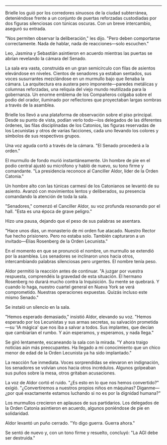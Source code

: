 ---

Brielle los guió por los corredores sinuosos de la ciudad subterránea, deteniéndose frente a un conjunto de puertas reforzadas custodiadas por dos figuras silenciosas con túnicas oscuras. Con un breve intercambio, aseguró su entrada.

"Nos permiten observar la deliberación," les dijo. "Pero deben comportarse correctamente. Nada de hablar, nada de reacciones—solo escuchen."

Leo, Jasmina y Sebastián asintieron en acuerdo mientras las puertas se abrían revelando la cámara del Senado.

La sala era vasta, construida en un gran semicírculo con filas de asientos elevándose en niveles. Cientos de senadores ya estaban sentados, sus voces susurrantes mezclándose en un murmullo bajo que llenaba la cámara. La arquitectura era austera pero imponente—paredes metálicas y columnas reforzadas, una reliquia del viejo mundo reutilizada para la gobernanza. Un enorme emblema de los Compañeros colgaba sobre el podio del orador, iluminado por reflectores que proyectaban largas sombras a través de la asamblea.

Brielle los llevó a una plataforma de observación sobre el piso principal. Desde su punto de vista, podían verlo todo—los delegados de las diferentes órdenes, las filas disciplinadas de los Catonios, las figuras reservadas de los Lecunistas y otros de varias facciones, cada uno llevando los colores y símbolos de sus respectivos grupos.

Una voz aguda cortó a través de la cámara. "El Senado procederá a la orden."

El murmullo de fondo murió instantáneamente. Un hombre de pie en el podio central ajustó su micrófono y habló de nuevo, su tono firme y comandante. "La presidencia reconoce al Canciller Aldor, líder de la Orden Catonia."

Un hombre alto con las túnicas carmesí de los Catonianos se levantó de su asiento. Avanzó con movimientos lentos y deliberados, su presencia comandando la atención de toda la sala.

"Senadores," comenzó el Canciller Aldor, su voz profunda resonando por el hall. "Esta es una época de grave peligro."

Hizo una pausa, dejando que el peso de sus palabras se asentara.

"Hace unos días, un monasterio de mi orden fue atacado. Nuestro Rector fue hecho prisionero. Pero no estaba solo. También capturaron a un invitado—Elias Rosenberg de la Orden Lecunista."

En el momento en que se pronunció el nombre, un murmullo se extendió por la asamblea. Los senadores se inclinaron unos hacia otros, intercambiando palabras silenciosas pero urgentes. El nombre tenía peso.

Aldor permitió la reacción antes de continuar. "A juzgar por vuestra respuesta, comprendéis la gravedad de esta situación. El hermano Rosenberg no durará mucho contra la Inquisición. Su mente se quebrará. Y cuando lo haga, nuestro cuartel general en Nueva York se verá comprometido. Nuestras operaciones expuestas. Quizás incluso este mismo Senado."

Se instaló un silencio en la sala.

"Hemos esperado demasiado," insistió Aldor, elevando su voz. "Hemos esperado por los Lecunistas y sus armas secretas, su salvación prometida—su 'IA mágica' que nos iba a salvar a todos. Sus implantes, que decían que cambiarían el rumbo. Y aún esperamos, y esperamos, y nada llega."

Se giró lentamente, escaneando la sala con la mirada. "Y ahora traigo noticias aún más preocupantes. Ha llegado a mi conocimiento que un chico menor de edad de la Orden Lecunista ya ha sido implantado."

La reacción fue inmediata. Voces sorprendidas se elevaron en indignación, los senadores se volvían unos hacia otros incrédulos. Algunos golpeaban sus puños sobre la mesa, otros gritaban acusaciones.

La voz de Aldor cortó el ruido. "¿Es esto en lo que nos hemos convertido?" exigió. "¿Convertiremos a nuestros propios niños en máquinas? Díganme—¿por qué exactamente estamos luchando si no es por la dignidad humana?"

Los murmullos crecieron en aplausos de sus partidarios. Los delegados de la Orden Catonia asintieron en acuerdo, algunos poniéndose de pie en solidaridad.

Aldor levantó un puño cerrado. "Yo digo guerra. Guerra ahora."

Se sentó de nuevo y, con un tono firme y resuelto, concluyó: "La AGI debe ser destruida."